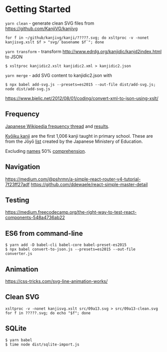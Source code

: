 # Getting Started

`yarn clean` - generate clean SVG files from https://github.com/KanjiVG/kanjivg 

    for f in ~/github/kanjivg/kanji/?????.svg; do xsltproc -v -nonet kanjisvg.xslt $f > "svg/`basename $f`"; done

`yarn transform` - transform http://www.edrdg.org/kanjidic/kanjd2index.html to JSON

    $ xsltproc kanjidic2.xslt kanjidic2.xml > kanjidic2.json
    
`yarn merge` - add SVG content to kanjidic2.json with

    $ npx babel add-svg.js --presets=es2015 --out-file dist/add-svg.js; node dist/add-svg.js

https://www.bjelic.net/2012/08/01/coding/convert-xml-to-json-using-xslt/

## Frequency

[Japanese Wikipedia frequency thread](https://forum.koohii.com/thread-3216.html) and [results](https://docs.google.com/spreadsheets/d/1LRRK09PsneshnqP8-mvwvFjYGr2EsSWK_69RYwIFEzo/edit#gid=0).  

[Kyōiku kanji](https://en.wikipedia.org/wiki/Ky%C5%8Diku_kanji) are the first 1,006 kanji taught in primary school. These are from the Jōyō [list](https://en.wikipedia.org/wiki/J%C5%8Dy%C5%8D_kanji) created by the Japanese Ministery of Education.

Excluding [names](https://www.reddit.com/r/LearnJapanese/comments/2s55tz/3002_most_used_kanji_makes_up_95_of_whats_in/cnmcasw/) 50% [comprehension](http://web.archive.org/web/20080919234047/http://nozaki-lab.ics.aichi-edu.ac.jp/nozaki/asahi/kanji.html).

## Navigation

https://medium.com/@pshrmn/a-simple-react-router-v4-tutorial-7f23ff27adf
https://github.com/ddewaele/react-simple-master-detail

## Testing

https://medium.freecodecamp.org/the-right-way-to-test-react-components-548a4736ab22

## ES6 from command-line

    $ yarn add -D babel-cli babel-core babel-preset-es2015
    $ npx babel convert-to-json.js --presets=es2015 --out-file converter.js

## Animation

https://css-tricks.com/svg-line-animation-works/

## Clean SVG

    xsltproc -v -nonet kanjisvg.xslt src/09a13.svg > src/09a13-clean.svg
    for f in ?????.svg; do echo "$f"; done

## SQLite

    $ yarn babel
    $ time node dist/sqlite-import.js
    